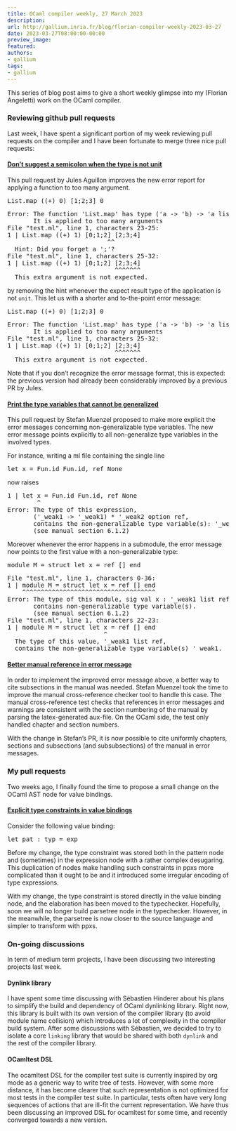 ```yaml
---
title: OCaml compiler weekly, 27 March 2023
description:
url: http://gallium.inria.fr/blog/florian-compiler-weekly-2023-03-27
date: 2023-03-27T08:00:00-00:00
preview_image:
featured:
authors:
- gallium
tags:
- gallium
---
```




  <p>This series of blog post aims to give a short weekly glimpse into my
(Florian Angeletti) work on the OCaml compiler.</p>


  

  
  <h3>Reviewing github pull
requests</h3>
<p>Last week, I have spent a significant portion of my week reviewing
pull requests on the compiler and I have been fortunate to merge three
nice pull requests:</p>
<h4><a href="https://github.com/ocaml/ocaml/pull/12116">Don&rsquo;t suggest a
semicolon when the type is not unit</a></h4>
<p>This pull request by Jules Aguillon improves the new error report for
applying a function to too many argument.</p>
<div class="highlight"><pre><span></span><span class="nn">List</span><span class="p">.</span><span class="n">map</span> <span class="o">((+)</span> <span class="mi">0</span><span class="o">)</span> <span class="o">[</span><span class="mi">1</span><span class="o">;</span><span class="mi">2</span><span class="o">;</span><span class="mi">3</span><span class="o">]</span> <span class="mi">0</span>
</pre></div>

<div class="highlight"><pre><span></span><span class="n">Error:</span> <span class="n">The</span> <span class="n">function</span> <span class="s">'List.map'</span> <span class="k">has</span> <span class="nb">type</span> (<span class="s">'a -&gt; '</span><span class="n">b</span>) -&gt; <span class="s">'a list -&gt; '</span><span class="n">b</span> <span class="n">list</span>
       <span class="n">It</span> <span class="k">is</span> <span class="n">applied</span> <span class="nb">to</span> <span class="n">too</span> <span class="n">many</span> <span class="n">arguments</span>
<span class="n">File</span> <span class="s">&quot;test.ml&quot;</span>, <span class="nb">line</span> <span class="mi">1</span>, <span class="n">characters</span> <span class="mi">23</span><span class="o">-</span><span class="mi">25</span>:
<span class="mi">1</span> | <span class="nb">List</span>.<span class="n">map</span> ((+) <span class="mi">1</span>) [<span class="mi">0</span>;<span class="mi">1</span>;<span class="mi">2</span>] [<span class="mi">2</span>;<span class="mi">3</span>;<span class="mi">4</span>]
                           ^^
  <span class="n">Hint:</span> <span class="n">Did</span> <span class="n">you</span> <span class="n">forget</span> <span class="n">a</span> <span class="s">';'</span>?
<span class="n">File</span> <span class="s">&quot;test.ml&quot;</span>, <span class="nb">line</span> <span class="mi">1</span>, <span class="n">characters</span> <span class="mi">25</span><span class="o">-</span><span class="mi">32</span>:
<span class="mi">1</span> | <span class="nb">List</span>.<span class="n">map</span> ((+) <span class="mi">1</span>) [<span class="mi">0</span>;<span class="mi">1</span>;<span class="mi">2</span>] [<span class="mi">2</span>;<span class="mi">3</span>;<span class="mi">4</span>]
                             ^^^^^^^
  <span class="n">This</span> <span class="o">extra</span> <span class="n">argument</span> <span class="k">is</span> <span class="nb">not</span> <span class="nb">expected</span>.
</pre></div>

<p>by removing the hint whenever the expect result type of the
application is not <code>unit</code>. This let us with a shorter and
to-the-point error message:</p>
<div class="highlight"><pre><span></span><span class="nn">List</span><span class="p">.</span><span class="n">map</span> <span class="o">((+)</span> <span class="mi">0</span><span class="o">)</span> <span class="o">[</span><span class="mi">1</span><span class="o">;</span><span class="mi">2</span><span class="o">;</span><span class="mi">3</span><span class="o">]</span> <span class="mi">0</span>
</pre></div>

<div class="highlight"><pre><span></span><span class="n">Error:</span> <span class="n">The</span> <span class="n">function</span> <span class="s">'List.map'</span> <span class="k">has</span> <span class="nb">type</span> (<span class="s">'a -&gt; '</span><span class="n">b</span>) -&gt; <span class="s">'a list -&gt; '</span><span class="n">b</span> <span class="n">list</span>
       <span class="n">It</span> <span class="k">is</span> <span class="n">applied</span> <span class="nb">to</span> <span class="n">too</span> <span class="n">many</span> <span class="n">arguments</span>
<span class="n">File</span> <span class="s">&quot;test.ml&quot;</span>, <span class="nb">line</span> <span class="mi">1</span>, <span class="n">characters</span> <span class="mi">25</span><span class="o">-</span><span class="mi">32</span>:
<span class="mi">1</span> | <span class="nb">List</span>.<span class="n">map</span> ((+) <span class="mi">1</span>) [<span class="mi">0</span>;<span class="mi">1</span>;<span class="mi">2</span>] [<span class="mi">2</span>;<span class="mi">3</span>;<span class="mi">4</span>]
                             ^^^^^^^
  <span class="n">This</span> <span class="o">extra</span> <span class="n">argument</span> <span class="k">is</span> <span class="nb">not</span> <span class="nb">expected</span>.
</pre></div>

<p>Note that if you don&rsquo;t recognize the error message format, this is
expected: the previous version had already been considerably improved by
a previous PR by Jules.</p>
<h4><a href="https://github.com/ocaml/ocaml/pull/12051">Print the type
variables that cannot be generalized</a></h4>
<p>This pull request by Stefan Muenzel proposed to make more explicit
the error messages concerning non-generalizable type variables. The new
error message points explicitly to all non-generalize type variables in
the involved types.</p>
<p>For instance, writing a ml file containing the single line</p>
<div class="highlight"><pre><span></span><span class="k">let</span> <span class="n">x</span> <span class="o">=</span> <span class="nn">Fun</span><span class="p">.</span><span class="n">id</span> <span class="nn">Fun</span><span class="p">.</span><span class="n">id</span><span class="o">,</span> <span class="n">ref</span> <span class="nc">None</span>
</pre></div>

<p>now raises</p>
<div class="highlight"><pre><span></span><span class="mf">1</span><span class="w"> </span><span class="err">|</span><span class="w"> </span><span class="kd">let</span><span class="w"> </span><span class="n">x</span><span class="w"> </span><span class="o">=</span><span class="w"> </span><span class="n">Fun</span><span class="mf">.</span><span class="n">id</span><span class="w"> </span><span class="n">Fun</span><span class="mf">.</span><span class="n">id</span><span class="p">,</span><span class="w"> </span><span class="n">ref</span><span class="w"> </span><span class="n">None</span><span class="w"></span>
<span class="w">        </span><span class="o">^</span><span class="w"></span>
<span class="n">Error</span><span class="p">:</span><span class="w"> </span><span class="n">The</span><span class="w"> </span><span class="n">type</span><span class="w"> </span><span class="n">of</span><span class="w"> </span><span class="n">this</span><span class="w"> </span><span class="nb">exp</span><span class="n">ression</span><span class="p">,</span><span class="w"></span>
<span class="w">       </span><span class="p">(</span><span class="err">'</span><span class="n">_weak1</span><span class="w"> </span><span class="o">-&gt;</span><span class="w"> </span><span class="err">'</span><span class="n">_weak1</span><span class="p">)</span><span class="w"> </span><span class="o">*</span><span class="w"> </span><span class="err">'</span><span class="n">_weak2</span><span class="w"> </span><span class="n">option</span><span class="w"> </span><span class="n">ref</span><span class="p">,</span><span class="w"></span>
<span class="w">       </span><span class="kr">cont</span><span class="n">ains</span><span class="w"> </span><span class="n">the</span><span class="w"> </span><span class="n">non</span><span class="o">-</span><span class="n">generalizable</span><span class="w"> </span><span class="n">type</span><span class="w"> </span><span class="n">variable</span><span class="p">(</span><span class="n">s</span><span class="p">):</span><span class="w"> </span><span class="err">'</span><span class="n">_weak1</span><span class="p">,</span><span class="w"> </span><span class="err">'</span><span class="n">_weak2</span><span class="mf">.</span><span class="w"></span>
<span class="w">       </span><span class="p">(</span><span class="n">see</span><span class="w"> </span><span class="n">manual</span><span class="w"> </span><span class="n">section</span><span class="w"> </span><span class="mf">6.1.2</span><span class="p">)</span><span class="w"></span>
</pre></div>

<p>Moreover whenever the error happens in a submodule, the error message
now points to the first value with a non-generalizable type:</p>
<div class="highlight"><pre><span></span><span class="k">module</span> <span class="n">M</span> = <span class="n">struct</span> <span class="k">let</span> <span class="nb">x</span> = <span class="n">ref</span> [] <span class="nb">end</span>
</pre></div>

<div class="highlight"><pre><span></span>File &quot;test.ml&quot;, line 1, characters 0-36:
1 | module M = struct let x = ref [] end
    ^^^^^^^^^^^^^^^^^^^^^^^^^^^^^^^^^^^^
Error: The type of this module, sig val x : '_weak1 list ref end,
       contains non-generalizable type variable(s).
       (see manual section 6.1.2)
File &quot;test.ml&quot;, line 1, characters 22-23:
1 | module M = struct let x = ref [] end
                          ^
  The type of this value, '_weak1 list ref,
  contains the non-generalizable type variable(s) '_weak1.
</pre></div>

<h4><a href="https://github.com/ocaml/ocaml/pull/12125">Better manual reference
in error message</a></h4>
<p>In order to implement the improved error message above, a better way
to cite subsections in the manual was needed. Stefan Muenzel took the
time to improve the manual cross-reference checker tool to handle this
case. The manual cross-reference test checks that references in error
messages and warnings are consistent with the section numbering of the
manual by parsing the latex-generated aux-file. On the OCaml side, the
test only handled chapter and section numbers.</p>
<p>With the change in Stefan&rsquo;s PR, it is now possible to cite uniformly
chapters, sections and subsections (and subsubsections) of the manual in
error messages.</p>
<h3>My pull requests</h3>
<p>Two weeks ago, I finally found the time to propose a small change on
the OCaml AST node for value bindings.</p>
<h4><a href="https://github.com/ocaml/ocaml/pull/12119">Explicit type
constraints in value bindings</a></h4>
<p>Consider the following value binding:</p>
<div class="highlight"><pre><span></span><span class="k">let</span> <span class="n">pat</span> <span class="o">:</span> <span class="n">typ</span> <span class="o">=</span> <span class="n">exp</span>
</pre></div>

<p>Before my change, the type constraint was stored both in the pattern
node and (sometimes) in the expression node with a rather complex
desugaring. This duplication of nodes make handling such constraints in
ppxs more complicated than it ought to be and it introduced some
irregular encoding of type expressions.</p>
<p>With my change, the type constraint is stored directly in the value
binding node, and the elaboration has been moved to the typechecker.
Hopefully, soon we will no longer build parsetree node in the
typechecker. However, in the meanwhile, the parsetree is now closer to
the source language and simpler to transform with ppxs.</p>
<h3>On-going discussions</h3>
<p>In term of medium term projects, I have been discussing two
interesting projects last week.</p>
<h4>Dynlink library</h4>
<p>I have spent some time discussing with S&eacute;bastien Hinderer about his
plans to simplify the build and dependency of OCaml dynlinking library.
Right now, this library is built with its own version of the compiler
library (to avoid module name collision) which introduces a lot of
complexity in the compiler build system. After some discussions with
S&eacute;bastien, we decided to try to isolate a core <code>linking</code>
library that would be shared with both <code>dynlink</code> and the rest
of the compiler library.</p>
<h4>OCamltest DSL</h4>
<p>The ocamltest DSL for the compiler test suite is currently inspired
by org mode as a generic way to write tree of tests. However, with some
more distance, it has become clearer that such representation is not
optimized for most tests in the compiler test suite. In particular,
tests often have very long sequences of actions that are ill-fit the
current representation. We have thus been discussing an improved DSL for
ocamltest for some time, and recently converged towards a new
version.</p>


  
